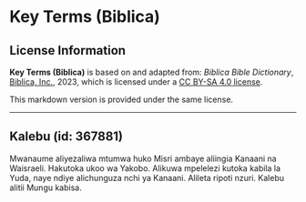 # Key Terms (Biblica)

## License Information

**Key Terms (Biblica)** is based on and adapted from: _Biblica Bible Dictionary_, [Biblica, Inc.](https://www.biblica.com/), 2023, which is licensed under a [CC BY-SA 4.0 license](https://creativecommons.org/licenses/by-sa/4.0/legalcode.en).

This markdown version is provided under the same license.



--------------------------------

## Kalebu (id: 367881)

Mwanaume aliyezaliwa mtumwa huko Misri ambaye aliingia Kanaani na Waisraeli. Hakutoka ukoo wa Yakobo. Alikuwa mpelelezi kutoka kabila la Yuda, naye ndiye alichunguza nchi ya Kanaani. Alileta ripoti nzuri. Kalebu alitii Mungu kabisa.


